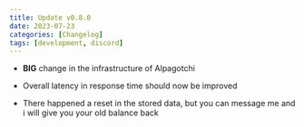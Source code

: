 ```yaml
---
title: Update v0.8.0
date: 2023-07-23
categories: [Changelog]
tags: [development, discord]
---
```


- **BIG** change in the infrastructure of Alpagotchi

- Overall latency in response time should now be improved

- There happened a reset in the stored data, but you can message me and i will give you your old balance back 
